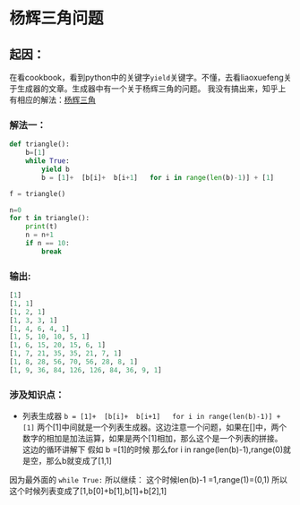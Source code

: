 # 杨辉三角问题

## 起因：
在看cookbook，看到python中的关键字`yield`关键字。不懂，去看liaoxuefeng关于生成器的文章。生成器中有一个关于杨辉三角的问题。
我没有搞出来，知乎上有相应的解法：[杨辉三角](https://www.zhihu.com/question/39256042)


### 解法一：
```python
def triangle():
    b=[1]
    while True:
        yield b
        b = [1]+  [b[i]+  b[i+1]   for i in range(len(b)-1)] + [1]

f = triangle()

n=0
for t in triangle():
    print(t)
    n = n+1
    if n == 10:
        break
```

### 输出:

```python
[1]
[1, 1]
[1, 2, 1]
[1, 3, 3, 1]
[1, 4, 6, 4, 1]
[1, 5, 10, 10, 5, 1]
[1, 6, 15, 20, 15, 6, 1]
[1, 7, 21, 35, 35, 21, 7, 1]
[1, 8, 28, 56, 70, 56, 28, 8, 1]
[1, 9, 36, 84, 126, 126, 84, 36, 9, 1]
```
### 涉及知识点：
*  列表生成器
`b = [1]+  [b[i]+  b[i+1]   for i in range(len(b)-1)] + [1]`
两个[1]中间就是一个列表生成器。这边注意一个问题，如果在[]中，两个数字的相加是加法运算，如果是两个[1]相加，那么这个是一个列表的拼接。
这边的循环讲解下
假如 b =[1]的时候
那么for i in range(len(b)-1),range(0)就是空，那么b就变成了[1,1]

因为最外面的 `while True:` 所以继续：
这个时候len(b)-1 =1,range(1)=(0,1)
所以这个时候列表变成了[1,b[0]+b[1],b[1]+b[2],1]